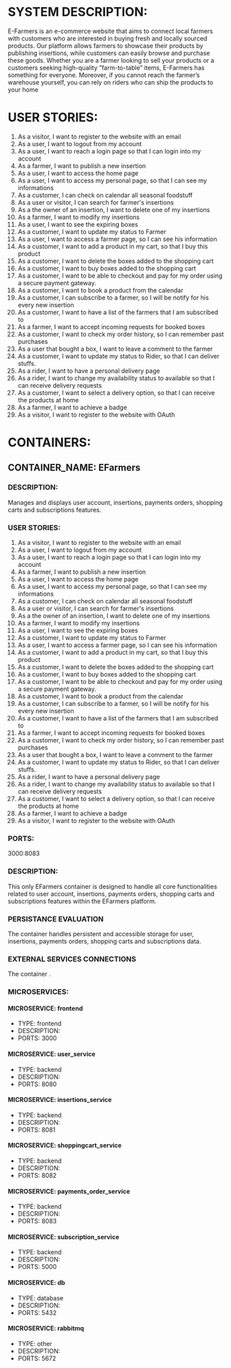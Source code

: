 # SYSTEM DESCRIPTION:

E-Farmers is an e-commerce website that aims to connect local farmers with customers who are interested in
buying fresh and locally sourced products. Our platform allows farmers to showcase their products by publishing
insertions, while customers can easily browse and purchase these goods. Whether you are a farmer looking
to sell your products or a customers seeking high-quality ”farm-to-table” items, E-Farmers has something for
everyone. Moreover, if you cannot reach the farmer’s warehouse yourself, you can rely on riders who can ship
the products to your home

# USER STORIES:

1) As a visitor, I want to register to the website with an email
2) As a user, I want to logout from my account
3) As a user, I want to reach a login page so that I can login into my  account
4) As a farmer, I want to publish a new insertion
5) As a user, I want to access the home page
6) As a user, I want to access my personal page, so that I can see my informations
7) As a customer, I can check on calendar all seasonal foodstuff 
8) As a user or visitor, I can search for farmer's insertions 
9) As a the owner of an insertion, I want to delete one of my insertions
10) As a farmer, I want to modify my insertions
11) As a user, I want to see the expiring boxes
12) As a customer, I want to update my status to Farmer
13) As a user, I want to access a farmer page, so I can see his information
14) As a customer, I want to add a product in my cart, so that I buy this product 
15) As a customer, I want to delete the boxes added to the shopping cart
16) As a customer, I want to buy boxes added to the shopping cart
17) As a customer, I want to be able to checkout and pay for my order using a secure payment gateway. 
18) As a customer, I want to book a product from the calendar
19) As a customer, I can subscribe to a farmer, so I will be notify for his every new insertion
20) As a customer, I want to have a list of the farmers that I am subscribed to 
21) As a farmer, I want to accept incoming requests for booked boxes 
22) As a customer, I want to check my order history, so I can remember past purchases 
23) As a user that bought a box, I want to leave a comment to the farmer
24) As a customer, I want to update my status to Rider, so that I can deliver stuffs. 
25) As a rider, I want to have a personal delivery page 
26) As a rider, I want to change my availability status to available so that I can receive delivery requests 
27) As a customer, I want to select a delivery option, so that I can receive the products at home 
28) As a farmer, I want to achieve a badge 
29) As a visitor, I want to register to the website with OAuth



# CONTAINERS:

## CONTAINER_NAME: EFarmers

### DESCRIPTION: 
Manages and displays user account, insertions, payments orders, shopping carts and subscriptions features.

### USER STORIES:
1) As a visitor, I want to register to the website with an email
2) As a user, I want to logout from my account
3) As a user, I want to reach a login page so that I can login into my  account
4) As a farmer, I want to publish a new insertion
5) As a user, I want to access the home page
6) As a user, I want to access my personal page, so that I can see my informations
7) As a customer, I can check on calendar all seasonal foodstuff 
8) As a user or visitor, I can search for farmer's insertions 
9) As a the owner of an insertion, I want to delete one of my insertions
10) As a farmer, I want to modify my insertions
11) As a user, I want to see the expiring boxes
12) As a customer, I want to update my status to Farmer
13) As a user, I want to access a farmer page, so I can see his information
14) As a customer, I want to add a product in my cart, so that I buy this product 
15) As a customer, I want to delete the boxes added to the shopping cart
16) As a customer, I want to buy boxes added to the shopping cart
17) As a customer, I want to be able to checkout and pay for my order using a secure payment gateway. 
18) As a customer, I want to book a product from the calendar
19) As a customer, I can subscribe to a farmer, so I will be notify for his every new insertion
20) As a customer, I want to have a list of the farmers that I am subscribed to 
21) As a farmer, I want to accept incoming requests for booked boxes 
22) As a customer, I want to check my order history, so I can remember past purchases 
23) As a user that bought a box, I want to leave a comment to the farmer
24) As a customer, I want to update my status to Rider, so that I can deliver stuffs. 
25) As a rider, I want to have a personal delivery page 
26) As a rider, I want to change my availability status to available so that I can receive delivery requests 
27) As a customer, I want to select a delivery option, so that I can receive the products at home 
28) As a farmer, I want to achieve a badge 
29) As a visitor, I want to register to the website with OAuth

### PORTS: 
3000:8083

### DESCRIPTION:
This only EFarmers container is designed to handle all core functionalities related to user account, insertions, payments orders, shopping carts and subscriptions features within the EFarmers platform.

### PERSISTANCE EVALUATION
The container handles persistent and accessible storage for user, insertions, payments orders, shopping carts and subscriptions data. 

### EXTERNAL SERVICES CONNECTIONS
The container .

### MICROSERVICES:

#### MICROSERVICE: frontend
- TYPE: frontend
- DESCRIPTION: 
- PORTS: 3000

#### MICROSERVICE: user_service
- TYPE: backend
- DESCRIPTION: 
- PORTS: 8080

#### MICROSERVICE: insertions_service
- TYPE: backend
- DESCRIPTION: 
- PORTS: 8081

#### MICROSERVICE: shoppingcart_service
- TYPE: backend
- DESCRIPTION: 
- PORTS: 8082

#### MICROSERVICE: payments_order_service
- TYPE: backend
- DESCRIPTION: 
- PORTS: 8083

#### MICROSERVICE: subscription_service
- TYPE: backend
- DESCRIPTION: 
- PORTS: 5000

#### MICROSERVICE: db
- TYPE: database
- DESCRIPTION: 
- PORTS: 5432

#### MICROSERVICE: rabbitmq
- TYPE: other
- DESCRIPTION: 
- PORTS: 5672